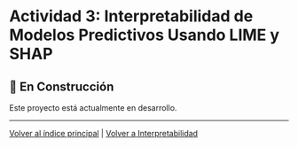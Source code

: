 # Actividad 3: Interpretabilidad de Modelos Predictivos Usando LIME y SHAP

## 🚧 En Construcción

Este proyecto está actualmente en desarrollo.

---

[Volver al índice principal](../../README.md) | [Volver a Interpretabilidad](../README.md)
